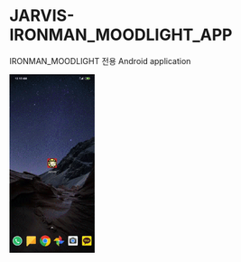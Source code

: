 # JARVIS-IRONMAN_MOODLIGHT_APP

IRONMAN_MOODLIGHT 전용 Android application


<img src="app_sample.gif" width="30%">
